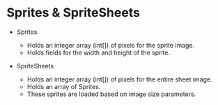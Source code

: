 # Sprites & SpriteSheets


 - Sprites
   - Holds an integer array (int[]) of pixels for the sprite image.
   - Holds fields for the width and height of the sprite.


 - SpriteSheets
   - Holds an integer array (int[]) of pixels for the entire sheet image.
   - Holds an array of Sprites.
   - These sprites are loaded based on image size parameters.
